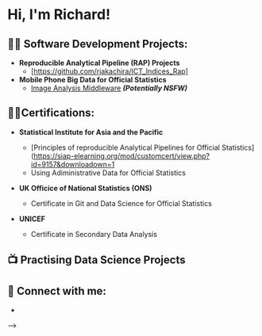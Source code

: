 <h1>Hi, I'm Richard! <br/>


<h2>👨‍💻 Software Development Projects:</h2>

- <b>Reproducible Analytical Pipeline (RAP) Projects</b>
  - [https://github.com/rjakachira/ICT_Indices_Rap]
- <b> Mobile Phone Big Data for Official Statistics </b>
  - [Image Analysis Middleware](https://github.com/joshmadakor1/4chan-Image-Analysis-Middleware-C964) <b><i>(Potentially NSFW)</b></i>

<h2>👨‍💻Certifications:</h2>

- <b> Statistical Institute for Asia and the Pacific</b>

   - [Principles of reproducible Analytical Pipelines for Official Statistics](https://siap-elearning.org/mod/customcert/view.php?id=9157&downloadown=1
   - Using Adiministrative Data for Official Statistics
 
- <b> UK Officice of National Statistics (ONS)</b>
   - Certificate in Git and Data Science for Official Statistics

- <b> UNICEF </b>
   - Certificate in Secondary Data Analysis

<h2>📺 Practising Data Science Projects</h2>



<h2> 🤳 Connect with me:</h2>

  - [linkedin]: [https://linkedin.com/in/joshmadakor](https://www.linkedin.com/in/richard-jakachira-64b21180/)

-->
